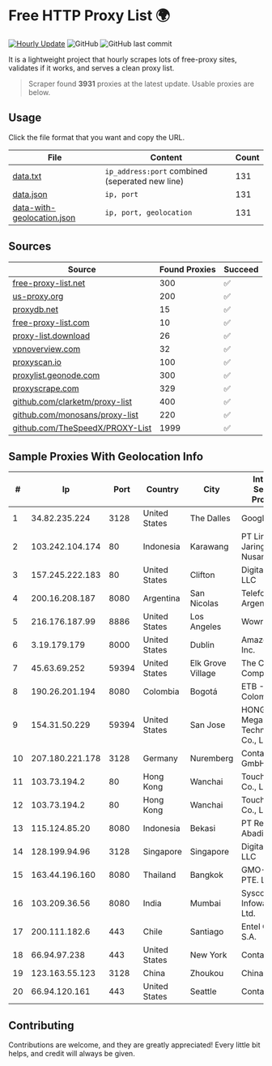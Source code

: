 
# Free HTTP Proxy List 🌍

[![Hourly Update](https://github.com/mertguvencli/http-proxy-list/actions/workflows/main.yml/badge.svg?branch=main)](https://github.com/mertguvencli/http-proxy-list/actions/workflows/main.yml)
![GitHub](https://img.shields.io/github/license/mertguvencli/http-proxy-list)
![GitHub last commit](https://img.shields.io/github/last-commit/mertguvencli/http-proxy-list)

It is a lightweight project that hourly scrapes lots of free-proxy sites, validates if it works, and serves a clean proxy list.


> Scraper found **3931** proxies at the latest update. Usable proxies are below.

## Usage

Click the file format that you want and copy the URL.


|File|Content|Count|
|----|-------|-----|
|[data.txt](https://raw.githubusercontent.com/mertguvencli/http-proxy-list/main/proxy-list/data.txt)|`ip_address:port` combined (seperated new line)|131|
|[data.json](https://raw.githubusercontent.com/mertguvencli/http-proxy-list/main/proxy-list/data.json)|`ip, port`|131|
|[data-with-geolocation.json](https://raw.githubusercontent.com/mertguvencli/http-proxy-list/main/proxy-list/data-with-geolocation.json)|`ip, port, geolocation`|131|

## Sources

|Source|Found Proxies|Succeed|
|------|-------------|-------|
|[free-proxy-list.net](https://free-proxy-list.net)|300|✅|
|[us-proxy.org](https://www.us-proxy.org)|200|✅|
|[proxydb.net](http://proxydb.net)|15|✅|
|[free-proxy-list.com](https://free-proxy-list.com/?page=&port=&type%5B%5D=http&type%5B%5D=https&up_time=0&search=Search)|10|✅|
|[proxy-list.download](https://www.proxy-list.download/HTTP)|26|✅|
|[vpnoverview.com](https://vpnoverview.com/privacy/anonymous-browsing/free-proxy-servers)|32|✅|
|[proxyscan.io](https://www.proxyscan.io)|100|✅|
|[proxylist.geonode.com](https://proxylist.geonode.com/api/proxy-list?limit=300&page=1&sort_by=lastChecked&sort_type=desc&protocols=http,https)|300|✅|
|[proxyscrape.com](https://api.proxyscrape.com/v2/?request=displayproxies&protocol=http&timeout=10000&country=all&ssl=all&anonymity=all)|329|✅|
|[github.com/clarketm/proxy-list](https://raw.githubusercontent.com/clarketm/proxy-list/master/proxy-list-raw.txt)|400|✅|
|[github.com/monosans/proxy-list](https://raw.githubusercontent.com/monosans/proxy-list/main/proxies/http.txt)|220|✅|
|[github.com/TheSpeedX/PROXY-List](https://raw.githubusercontent.com/TheSpeedX/PROXY-List/master/http.txt)|1999|✅|


## Sample Proxies With Geolocation Info

|#|Ip|Port|Country|City|Internet Service Provider|
|-|--|----|-------|----|-------------------------|
|1|34.82.235.224|3128|United States|The Dalles|Google LLC|
|2|103.242.104.174|80|Indonesia|Karawang|PT Lintas Jaringan Nusantara|
|3|157.245.222.183|80|United States|Clifton|DigitalOcean, LLC|
|4|200.16.208.187|8080|Argentina|San Nicolas|Telefonica de Argentina|
|5|216.176.187.99|8886|United States|Los Angeles|Wowrack.com|
|6|3.19.179.179|8000|United States|Dublin|Amazon.com, Inc.|
|7|45.63.69.252|59394|United States|Elk Grove Village|The Constant Company|
|8|190.26.201.194|8080|Colombia|Bogotá|ETB - Colombia|
|9|154.31.50.229|59394|United States|San Jose|HONG KONG Megalayer Technology Co., Limited|
|10|207.180.221.178|3128|Germany|Nuremberg|Contabo GmbH|
|11|103.73.194.2|80|Hong Kong|Wanchai|TouchPal HK Co., Limited|
|12|103.73.194.2|80|Hong Kong|Wanchai|TouchPal HK Co., Limited|
|13|115.124.85.20|8080|Indonesia|Bekasi|PT Remala Abadi|
|14|128.199.94.96|3128|Singapore|Singapore|DigitalOcean, LLC|
|15|163.44.196.160|8080|Thailand|Bangkok|GMO-Z.COM PTE. LTD.|
|16|103.209.36.56|8080|India|Mumbai|Syscon Infoway Pvt. Ltd.|
|17|200.111.182.6|443|Chile|Santiago|Entel Chile S.A.|
|18|66.94.97.238|443|United States|New York|Contabo Inc.|
|19|123.163.55.123|3128|China|Zhoukou|Chinanet|
|20|66.94.120.161|443|United States|Seattle|Contabo Inc.|



## Contributing

Contributions are welcome, and they are greatly appreciated! Every
little bit helps, and credit will always be given.

